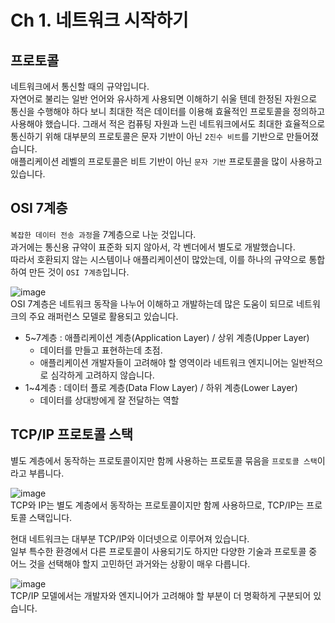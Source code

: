 # Ch 1. 네트워크 시작하기

## 프로토콜

네트워크에서 통신할 때의 규약입니다.   
자연어로 불리는 일반 언어와 유사하게 사용되면 이해하기 쉬울 텐데 한정된 자원으로 통신을 수행해야 하다 보니 최대한 적은 데이터를 이용해 효율적인 프로토콜을 정의하고 사용해야 했습니다.
그래서 적은 컴퓨팅 자원과 느린 네트워크에서도 최대한 효율적으로 통신하기 위해 대부분의 프로토콜은 문자 기반이 아닌 `2진수 비트`를 기반으로 만들어졌습니다.   
애플리케이션 레벨의 프로토콜은 비트 기반이 아닌 `문자 기반` 프로토콜을 많이 사용하고 있습니다.   

## OSI 7계층

`복잡한 데이터 전송 과정`을 7계층으로 나눈 것입니다.   
과거에는 통신용 규약이 표준화 되지 않아서, 각 벤더에서 별도로 개발했습니다.    
따라서 호환되지 않는 시스템이나 애플리케이션이 많았는데, 이를 하나의 규약으로 통합하여 만든 것이 `OSI 7계층`입니다.

![image](https://user-images.githubusercontent.com/43658658/142789589-f1caeaa9-eaee-49ad-b31e-9fa096a24326.png)   
OSI 7계층은 네트워크 동작을 나누어 이해하고 개발하는데 많은 도움이 되므로 네트워크의 주요 래퍼런스 모델로 활용되고 있습니다.

* 5~7계층 : 애플리케이션 계층(Application Layer) / 상위 계층(Upper Layer)
  - 데이터를 만들고 표현하는데 초점.
  - 애플리케이션 개발자들이 고려해야 할 영역이라 네트워크 엔지니어는 일반적으로 심각하게 고려하지 않습니다.
* 1~4계층 : 데이터 플로 계층(Data Flow Layer) / 하위 계층(Lower Layer)
  - 데이터를 상대방에게 잘 전달하는 역할 

## TCP/IP 프로토콜 스택

별도 계층에서 동작하는 프로토콜이지만 함께 사용하는 프로토콜 묶음을 `프로토콜 스택`이라고 부릅니다.   

![image](https://user-images.githubusercontent.com/43658658/142789313-1eb58cd9-9871-4ff2-9a8c-c8d9ccca2a6e.png)   
TCP와 IP는 별도 계층에서 동작하는 프로토콜이지만 함께 사용하므로, TCP/IP는 프로토콜 스택입니다. 

현대 네트워크는 대부분 TCP/IP와 이더넷으로 이루어져 있습니다.   
일부 특수한 환경에서 다른 프로토콜이 사용되기도 하지만 다양한 기술과 프로토콜 중 어느 것을 선택해야 할지 고민하던 과거와는 상황이 매우 다릅니다.

![image](https://user-images.githubusercontent.com/43658658/142790001-7d6b591b-f78d-43da-8139-dee3d8954b6c.png)   
TCP/IP 모델에서는 개발자와 엔지니어가 고려해야 할 부분이 더 명확하게 구분되어 있습니다.

  
